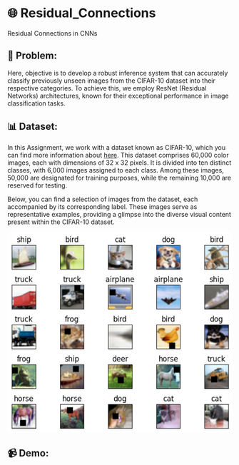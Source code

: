 # 🌐 Residual_Connections
Residual Connections in CNNs

## 📌 Problem:
Here, objective is to develop a robust inference system that can accurately classify previously unseen images from the CIFAR-10 dataset into their respective categories. To achieve this, we employ ResNet (Residual Networks) architectures, known for their exceptional performance in image classification tasks.

## 📊 Dataset:
In this Assignment, we work with a dataset known as CIFAR-10, which you can find more information about [here](https://www.cs.toronto.edu/~kriz/cifar.html). This dataset comprises 60,000 color images, each with dimensions of 32 x 32 pixels. It is divided into ten distinct classes, with 6,000 images assigned to each class. Among these images, 50,000 are designated for training purposes, while the remaining 10,000 are reserved for testing.

Below, you can find a selection of images from the dataset, each accompanied by its corresponding label. These images serve as representative examples, providing a glimpse into the diverse visual content present within the CIFAR-10 dataset.

![dataset_preview](Images/class_preview.png)

## 📹 Demo:
